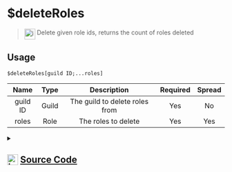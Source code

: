 # $deleteRoles
> <img align="top" src="https://upload.wikimedia.org/wikipedia/commons/thumb/e/e4/Infobox_info_icon.svg/160px-Infobox_info_icon.svg.png?20150409153300" alt="image" width="25" height="auto"> Delete given role ids, returns the count of roles deleted
## Usage
```
$deleteRoles[guild ID;...roles]
```
| Name | Type | Description | Required | Spread
| :---: | :---: | :---: | :---: | :---: |
guild ID | Guild | The guild to delete roles from | Yes | No
roles | Role | The roles to delete | Yes | Yes
<details>
<summary>
    
## <img align="top" src="https://cdn4.iconfinder.com/data/icons/iconsimple-logotypes/512/github-512.png" alt="image" width="25" height="auto">  [Source Code](https://github.com/tryforge/ForgeScript-V2/blob/main/src/native/deleteRoles.ts)
    
</summary>
    
```ts
import { BaseChannel, TextChannel } from "discord.js"
import { ArgType, NativeFunction, Return } from "../structures"
import noop from "../functions/noop"

export default new NativeFunction({
    name: "$deleteRoles",
    brackets: true,
    unwrap: true,
    description: "Delete given role ids, returns the count of roles deleted",
    args: [
        {
            name: "guild ID",
            description: "The guild to delete roles from",
            rest: false,
            required: true,
            type: ArgType.Guild
        },
        {
            name: "roles",
            description: "The roles to delete",
            rest: true,
            required: true,
            pointer: 0,
            type: ArgType.Role
        }
    ],
    async execute(ctx, [ guild, roles ]) {
        let count = 0
        for (let i = 0, len = roles.length;i < len;i++) {
            const role = roles[i]
            const success = await role.delete().catch(noop)
            if (success) count++
        }

        return Return.success(count)
    },
})
```
    
</details>